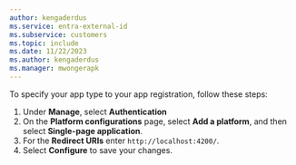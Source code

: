 ```yaml
---
author: kengaderdus
ms.service: entra-external-id
ms.subservice: customers
ms.topic: include
ms.date: 11/22/2023
ms.author: kengaderdus
ms.manager: mwongerapk
---
```


To specify your app type to your app registration, follow these steps:

1. Under **Manage**, select **Authentication** 
1. On the **Platform configurations** page, select **Add a platform**, and then select **Single-page application**.
1. For the **Redirect URIs** enter `http://localhost:4200/`.
1. Select **Configure** to save your changes.
